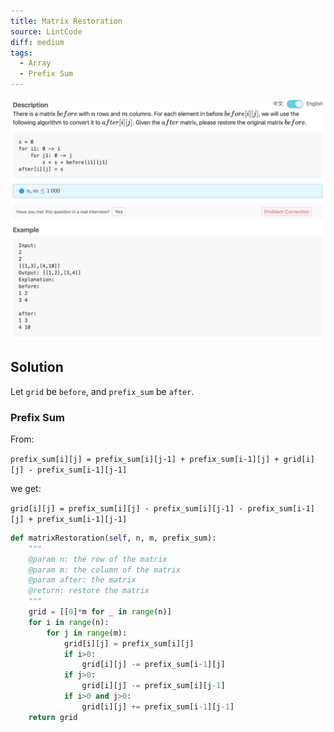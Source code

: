 ```yaml
---
title: Matrix Restoration
source: LintCode
diff: medium
tags:
  - Array
  - Prefix Sum
---
```


<img class="medium-zoom" src="/algo/matrix-restoration.png" alt="https://www.lintcode.com/problem/matrix-restoration">

## Solution

Let `grid` be `before`, and `prefix_sum` be `after`.

### Prefix Sum

From:

`prefix_sum[i][j] = prefix_sum[i][j-1] + prefix_sum[i-1][j] + grid[i][j] - prefix_sum[i-1][j-1]`

we get:

`grid[i][j] = prefix_sum[i][j] - prefix_sum[i][j-1] - prefix_sum[i-1][j] + prefix_sum[i-1][j-1]`

```py
def matrixRestoration(self, n, m, prefix_sum):
    """
    @param n: the row of the matrix
    @param m: the column of the matrix
    @param after: the matrix
    @return: restore the matrix
    """
    grid = [[0]*m for _ in range(n)]
    for i in range(n):
        for j in range(m):
            grid[i][j] = prefix_sum[i][j]
            if i>0:
                grid[i][j] -= prefix_sum[i-1][j]
            if j>0:
                grid[i][j] -= prefix_sum[i][j-1]
            if i>0 and j>0:
                grid[i][j] += prefix_sum[i-1][j-1]
    return grid
```
